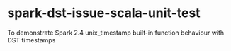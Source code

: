 # spark-dst-issue-scala-unit-test
To demonstrate Spark 2.4 unix_timestamp built-in function behaviour with DST timestamps
